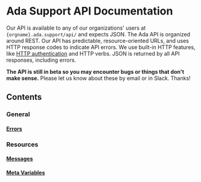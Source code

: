 # Ada Support API Documentation

Our API is available to any of our organizations' users at `{orgname}.ada.support/api/` and expects JSON. The Ada API is organized around REST. Our API has predictable, resource-oriented URLs, and uses HTTP response codes to indicate API errors. We use built-in HTTP features, like [HTTP authentication](authentication.md) and HTTP verbs. JSON is returned by all API responses, including errors.

**The API is still in beta so you may encounter bugs or things that don't make sense.** Please let us know about these by email or in Slack. Thanks!

## Contents
### General
#### [Errors](errors.md)
### Resources
#### [Messages](messages.md)
#### [Meta Variables](metavariables.md)
